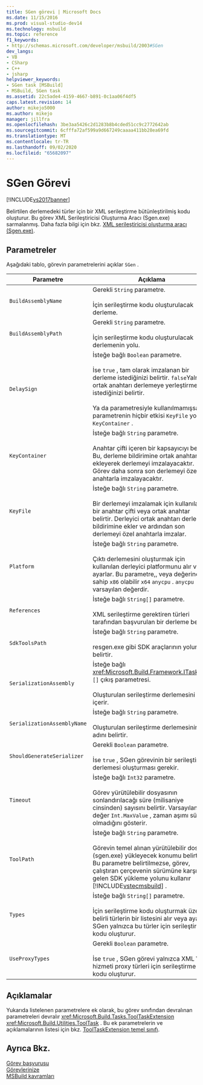 ```yaml
---
title: SGen görevi | Microsoft Docs
ms.date: 11/15/2016
ms.prod: visual-studio-dev14
ms.technology: msbuild
ms.topic: reference
f1_keywords:
- http://schemas.microsoft.com/developer/msbuild/2003#SGen
dev_langs:
- VB
- CSharp
- C++
- jsharp
helpviewer_keywords:
- SGen task [MSBuild]
- MSBuild, SGen task
ms.assetid: 22c5ade4-4159-4667-b891-0c1aa06f4df5
caps.latest.revision: 14
author: mikejo5000
ms.author: mikejo
manager: jillfra
ms.openlocfilehash: 3be3aa5426c2d1283b8b4cded51cc9c2772642ab
ms.sourcegitcommit: 6cfffa72af599a9d667249caaaa411bb28ea69fd
ms.translationtype: MT
ms.contentlocale: tr-TR
ms.lasthandoff: 09/02/2020
ms.locfileid: "65682097"
---
```

# <a name="sgen-task"></a>SGen Görevi
[!INCLUDE[vs2017banner](../includes/vs2017banner.md)]

Belirtilen derlemedeki türler için bir XML serileştirme bütünleştirilmiş kodu oluşturur. Bu görev XML Serileştiricisi Oluşturma Aracı (Sgen.exe) sarmalanmış. Daha fazla bilgi için bkz. [XML serileştiricisi oluşturma aracı (Sgen.exe)](https://msdn.microsoft.com/library/cc1d1f1c-fb26-4be9-885a-3fe84c81cec6).  
  
## <a name="parameters"></a>Parametreler  
 Aşağıdaki tablo, görevin parametrelerini açıklar `SGen` .  
  
|Parametre|Açıklama|  
|---------------|-----------------|  
|`BuildAssemblyName`|Gerekli `String` parametre.<br /><br /> İçin serileştirme kodu oluşturulacak derleme.|  
|`BuildAssemblyPath`|Gerekli `String` parametre.<br /><br /> İçin serileştirme kodu oluşturulacak derlemenin yolu.|  
|`DelaySign`|İsteğe bağlı `Boolean` parametre.<br /><br /> İse `true` , tam olarak imzalanan bir derleme istediğinizi belirtir. `false`Yalnızca ortak anahtarı derlemeye yerleştirmek istediğinizi belirtir.<br /><br /> Ya da parametresiyle kullanılmamışsa, bu parametrenin hiçbir etkisi `KeyFile` yoktur `KeyContainer` .|  
|`KeyContainer`|İsteğe bağlı `String` parametre.<br /><br /> Anahtar çifti içeren bir kapsayıcıyı belirtir. Bu, derleme bildirimine ortak anahtar ekleyerek derlemeyi imzalayacaktır. Görev daha sonra son derlemeyi özel anahtarla imzalayacaktır.|  
|`KeyFile`|İsteğe bağlı `String` parametre.<br /><br /> Bir derlemeyi imzalamak için kullanılacak bir anahtar çifti veya ortak anahtar belirtir. Derleyici ortak anahtarı derleme bildirimine ekler ve ardından son derlemeyi özel anahtarla imzalar.|  
|`Platform`|İsteğe bağlı `String` parametre.<br /><br /> Çıktı derlemesini oluşturmak için kullanılan derleyici platformunu alır veya ayarlar. Bu parametre,, veya değerine sahip `x86` olabilir `x64` `anycpu` . `anycpu` varsayılan değerdir.|  
|`References`|İsteğe bağlı `String[]` parametre.<br /><br /> XML serileştirme gerektiren türleri tarafından başvurulan bir derleme belirtir.|  
|`SdkToolsPath`|İsteğe bağlı `String` parametre.<br /><br /> resgen.exe gibi SDK araçlarının yolunu belirtir.|  
|`SerializationAssembly`|İsteğe bağlı <xref:Microsoft.Build.Framework.ITaskItem> `[]` çıkış parametresi.<br /><br /> Oluşturulan serileştirme derlemesini içerir.|  
|`SerializationAssemblyName`|İsteğe bağlı `String` parametre.<br /><br /> Oluşturulan serileştirme derlemesinin adını belirtir.|  
|`ShouldGenerateSerializer`|Gerekli `Boolean` parametre.<br /><br /> İse `true` , SGen görevinin bir serileştirme derlemesi oluşturması gerekir.|  
|`Timeout`|İsteğe bağlı `Int32` parametre.<br /><br /> Görev yürütülebilir dosyasının sonlandırılacağı süre (milisaniye cinsinden) sayısını belirtir. Varsayılan değer `Int.MaxValue` , zaman aşımı süresi olmadığını gösterir.|  
|`ToolPath`|İsteğe bağlı `String` parametre.<br /><br /> Görevin temel alınan yürütülebilir dosyayı (sgen.exe) yükleyecek konumu belirtir. Bu parametre belirtilmezse, görev, çalıştıran çerçevenin sürümüne karşılık gelen SDK yükleme yolunu kullanır [!INCLUDE[vstecmsbuild](../includes/vstecmsbuild-md.md)] .|  
|`Types`|İsteğe bağlı `String[]` parametre.<br /><br /> İçin serileştirme kodu oluşturmak üzere belirli türlerin bir listesini alır veya ayarlar. SGen yalnızca bu türler için serileştirme kodu oluşturur.|  
|`UseProxyTypes`|Gerekli `Boolean` parametre.<br /><br /> İse `true` , SGen görevi yalnızca XML Web hizmeti proxy türleri için serileştirme kodu oluşturur.|  
  
## <a name="remarks"></a>Açıklamalar  
 Yukarıda listelenen parametrelere ek olarak, bu görev sınıfından devralınan parametreleri devralır <xref:Microsoft.Build.Tasks.ToolTaskExtension> <xref:Microsoft.Build.Utilities.ToolTask> . Bu ek parametrelerin ve açıklamalarının listesi için bkz. [ToolTaskExtension temel sınıfı](../msbuild/tooltaskextension-base-class.md).  
  
## <a name="see-also"></a>Ayrıca Bkz.  
 [Görev başvurusu](../msbuild/msbuild-task-reference.md)   
 [Görevlerinize](../msbuild/msbuild-tasks.md)   
 [MSBuild kavramları](../msbuild/msbuild-concepts.md)
